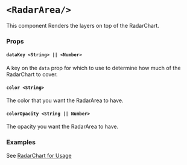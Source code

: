 # `<RadarArea/>`

This component Renders the layers on top of the RadarChart.

### Props

#### `dataKey <String> || <Number>`
A key on the `data` prop for which to use to determine how much of the RadarChart to cover.

#### `color <String>`
The color that you want the RadarArea to have.

#### `colorOpacity <String || Number>`
The opacity you want the RadarArea to have.

### Examples
See [RadarChart for Usage](RadarArea.md)
